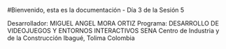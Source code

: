 #Bienvenido, esta es la documentación - Día 3 de la Sesión 5

Desarrollador: MIGUEL ANGEL MORA ORTIZ
Programa: DESARROLLO DE VIDEOJUEGOS Y ENTORNOS INTERACTIVOS
SENA
Centro de Industria y de la Construcción
Ibagué, Tolima
Colombia